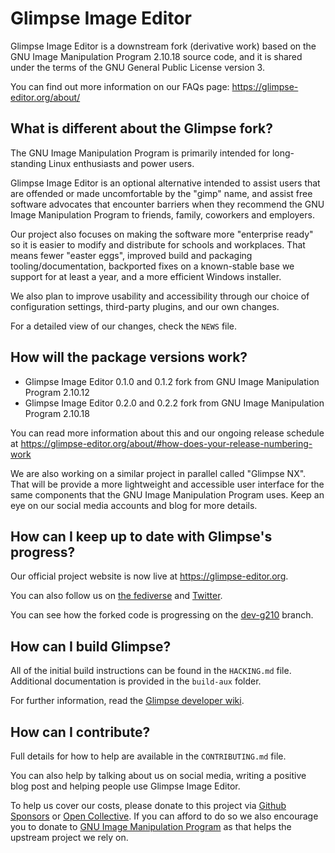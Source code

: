 # Glimpse Image Editor
Glimpse Image Editor is a downstream fork (derivative work) based on the GNU Image Manipulation Program 2.10.18 source code, and it is shared under the terms of the GNU General Public License version 3.

You can find out more information on our FAQs page: https://glimpse-editor.org/about/

## What is different about the Glimpse fork?
The GNU Image Manipulation Program is primarily intended for long-standing Linux enthusiasts and power users.

Glimpse Image Editor is an optional alternative intended to assist users that are offended or made uncomfortable by the "gimp" name, and assist free software advocates that encounter barriers when they recommend the GNU Image Manipulation Program to friends, family, coworkers and employers.

Our project also focuses on making the software more "enterprise ready" so it is easier to modify and distribute for schools and workplaces. That means fewer "easter eggs", improved build and packaging tooling/documentation, backported fixes on a known-stable base we support for at least a year, and a more efficient Windows installer. 

We also plan to improve usability and accessibility through our choice of configuration settings, third-party plugins, and our own changes.

For a detailed view of our changes, check the `NEWS` file.

## How will the package versions work?
* Glimpse Image Editor 0.1.0 and 0.1.2 fork from GNU Image Manipulation Program 2.10.12
* Glimpse Image Editor 0.2.0 and 0.2.2 fork from GNU Image Manipulation Program 2.10.18

You can read more information about this and our ongoing release schedule at https://glimpse-editor.org/about/#how-does-your-release-numbering-work

We are also working on a similar project in parallel called "Glimpse NX". That will be provide a more lightweight and accessible user interface for the same components that the GNU Image Manipulation Program uses. Keep an eye on our social media accounts and blog for more details.

## How can I keep up to date with Glimpse's progress?
Our official project website is now live at https://glimpse-editor.org.

You can also follow us on [the fediverse](https://mastodon.art/@glimpse) and [Twitter](https://twitter.com/glimpse_editor).

You can see how the forked code is progressing on the [dev-g210](https://github.com/glimpse-editor/Glimpse/tree/dev-g210) branch.

## How can I build Glimpse?
All of the initial build instructions can be found in the `HACKING.md` file. Additional documentation is provided in the `build-aux` folder.

For further information, read the [Glimpse developer wiki](https://github.com/glimpse-editor/Glimpse/wiki).

## How can I contribute?
Full details for how to help are available in the `CONTRIBUTING.md` file.

You can also help by talking about us on social media, writing a positive blog post and helping people use Glimpse Image Editor.

To help us cover our costs, please donate to this project via [Github Sponsors](https://github.com/sponsors/glimpse-editor) or [Open Collective](https://opencollective.com/glimpse). If you can afford to do so we also encourage you to donate to [GNU Image Manipulation Program](https://www.gimp.org/donating/) as that helps the upstream project we rely on.

